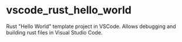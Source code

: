 # vscode_rust_hello_world
Rust "Hello World" template project in VSCode. Allows debugging and building rust files in Visual Studio Code.
